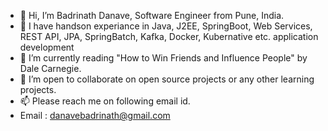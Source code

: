 - 👋 Hi, I’m Badrinath Danave, Software Engineer from Pune, India.
- 🌱 I have handson experiance in Java, J2EE, SpringBoot, Web Services, REST API, JPA, SpringBatch, Kafka, Docker, Kubernative etc. application development
- 🌱 I’m currently reading "How to Win Friends and Influence People" by Dale Carnegie.
- 💞️ I’m open to collaborate on open source projects or any other learning projects.
- 📫 Please reach me on following email id. 
- Email : danavebadrinath@gmail.com



